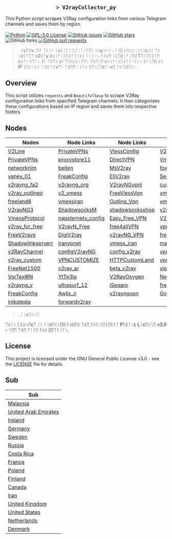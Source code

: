 <h3 align="center">
    <samp>&gt; V2rayCollector_py</samp>
</h3>

This Python script scrapes V2Ray configuration links from various Telegram channels and saves them by region.
<br>
<br>
[![Python](https://img.shields.io/badge/python-3670A0?style=for-the-badge&logo=python&logoColor=ffdd54)](https://github.com/Epodonios/bulk-xray-v2ray-vless-vmess-...-configs)
[![GPL-3.0 License](https://img.shields.io/badge/License-GPL--3.0-blue?style=for-the-badge)](./LICENSE)
[![GitHub issues](https://img.shields.io/github/issues/Epodonios/bulk-xray-v2ray-vless-vmess-...-configs?style=for-the-badge)](https://github.com/Epodonios/bulk-xray-v2ray-vless-vmess-...-configs/issues)
[![GitHub stars](https://img.shields.io/github/stars/Epodonios/bulk-xray-v2ray-vless-vmess-...-configs?style=for-the-badge)](https://github.com/Epodonios/bulk-xray-v2ray-vless-vmess-...-configs/stargazers)
![GitHub forks](https://img.shields.io/github/forks/Epodonios/V2rayCollector_py?style=for-the-badge)
[![GitHub pull requests](https://img.shields.io/github/issues-pr/Epodonios/V2rayCollector_py?style=for-the-badge)](https://github.com/Epodonios/bulk-xray-v2ray-vless-vmess-...-configs/pulls)


>. ᛟvᛖᚱvᛁᛖᚹ
ᛏᚺᛁᛊ ᛊcᚱᛁᛈᛏ ᚢᛏᛁᛚᛁᛉᛖᛊ `ᚱᛖqᚢᛖᛊᛏᛊ` ᚨᚾᛞ `ᛒᛖᚨᚢᛏᛁᚠᚢᛚSᛟᚢᛈ` ᛏᛟ ᛊcᚱᚨᛈᛖ v2ᚱᚨy cᛟᚾᚠᛁᚷᚢᚱᚨᛏᛁᛟᚾ ᛚᛁᚾᚲᛊ ᚠᚱᛟᛗ ᛊᛈᛖcᛁᚠᛁᛖᛞ Tᛖᛚᛖᚷᚱᚨᛗ cᚺᚨᚾᚾᛖᛚᛊ. Iᛏ ᛏᚺᛖᚾ cᚨᛏᛖᚷᛟᚱᛁᛉᛖᛊ ᛏᚺᛖᛊᛖ cᛟᚾᚠᛁᚷᚢᚱᚨᛏᛁᛟᚾᛊ ᛒᚨᛊᛖᛞ ᛟᚾ IP ᚱᛖᚷᛁᛟᚾ ᚨᚾᛞ ᛊᚨvᛖᛊ ᛏᚺᛖᛗ ᛁᚾᛏᛟ ᚱᛖᛊᛈᛖcᛏᛁvᛖ ᚠᛟᛚᛞᛖᚱᛊ.


## Overview
This script utilizes `requests` and `BeautifulSoup` to scrape V2Ray configuration links from specified Telegram channels. It then categorizes these configurations based on IP region and saves them into respective folders.



## Nodes

| Nodes | Node Links | Node Links | Node Links | Node Links |
|------------|------------|------------|------------|------------|
| [V2Line](https://t.me/s/v2line) | [PrivateVPNs](https://t.me/s/PrivateVPNs) | [VlessConfig](https://t.me/s/VlessConfig) | [V2pedia](https://t.me/s/V2pedia) | [v2rayNG_Matsuri](https://t.me/s/v2rayNG_Matsuri) |
| [PrivateVPNs](https://t.me/s/PrivateVPNs) | [proxystore11](https://t.me/s/proxystore11) | [DirectVPN](https://t.me/s/DirectVPN) | [VmessProtocol](https://t.me/s/VmessProtocol) | [OutlineVpnOfficial](https://t.me/s/OutlineVpnOfficial) |
| [networknim](https://t.me/s/networknim) | [beiten](https://t.me/s/beiten) | [MsV2ray](https://t.me/s/MsV2ray) | [foxrayiran](https://t.me/s/foxrayiran) | [DailyV2RY](https://t.me/s/DailyV2RY) |
| [yaney_01](https://t.me/s/yaney_01) | [FreakConfig](https://t.me/s/FreakConfig) | [EliV2ray](https://t.me/s/EliV2ray) | [ServerNett](https://t.me/s/ServerNett) | [proxystore11](https://t.me/s/proxystore11) |
| [v2rayng_fa2](https://t.me/s/v2rayng_fa2) | [v2rayng_org](https://t.me/s/v2rayng_org) | [V2rayNGvpni](https://t.me/s/V2rayNGvpni) | [custom_14](https://t.me/s/custom_14) | [v2rayNG_VPNN](https://t.me/s/v2rayNG_VPNN) |
| [v2ray_outlineir](https://t.me/s/v2ray_outlineir) | [v2_vmess](https://t.me/s/v2_vmess) | [FreeVlessVpn](https://t.me/s/FreeVlessVpn) | [vmess_vless_v2rayng](https://t.me/s/vmess_vless_v2rayng) | [PrivateVPNs](https://t.me/s/PrivateVPNs) |
| [freeland8](https://t.me/s/freeland8) | [vmessiran](https://t.me/s/vmessiran) | [Outline_Vpn](https://t.me/s/Outline_Vpn) | [vmessq](https://t.me/s/vmessq) | [WeePeeN](https://t.me/s/WeePeeN) |
| [V2rayNG3](https://t.me/s/V2rayNG3) | [ShadowsocksM](https://t.me/s/ShadowsocksM) | [shadowsocksshop](https://t.me/s/shadowsocksshop) | [v2rayan](https://t.me/s/v2rayan) | [ShadowSocks_s](https://t.me/s/ShadowSocks_s) |
| [VmessProtocol](https://t.me/s/VmessProtocol) | [napsternetv_config](https://t.me/s/napsternetv_config) | [Easy_Free_VPN](https://t.me/s/Easy_Free_VPN) | [V2Ray_FreedomIran](https://t.me/s/V2Ray_FreedomIran) | [V2RAY_VMESS_free](https://t.me/s/V2RAY_VMESS_free) |
| [v2ray_for_free](https://t.me/s/v2ray_for_free) | [V2rayN_Free](https://t.me/s/V2rayN_Free) | [free4allVPN](https://t.me/s/free4allVPN) | [vpn_ocean](https://t.me/s/vpn_ocean) | [configV2rayForFree](https://t.me/s/configV2rayForFree) |
| [FreeV2rays](https://t.me/s/FreeV2rays) | [DigiV2ray](https://t.me/s/DigiV2ray) | [v2rayNG_VPN](https://t.me/s/v2rayNG_VPN) | [freev2rayssr](https://t.me/s/freev2rayssr) | [v2rayn_server](https://t.me/s/v2rayn_server) |
| [Shadowlinkserverr](https://t.me/s/Shadowlinkserverr) | [iranvpnet](https://t.me/s/iranvpnet) | [vmess_iran](https://t.me/s/vmess_iran) | [mahsaamoon1](https://t.me/s/mahsaamoon1) | [V2RAY_NEW](https://t.me/s/V2RAY_NEW) |
| [v2RayChannel](https://t.me/s/v2RayChannel) | [configV2rayNG](https://t.me/s/configV2rayNG) | [config_v2ray](https://t.me/s/config_v2ray) | [vpn_proxy_custom](https://t.me/s/vpn_proxy_custom) | [vpnmasi](https://t.me/s/vpnmasi) |
| [v2ray_custom](https://t.me/s/v2ray_custom) | [VPNCUSTOMIZE](https://t.me/s/VPNCUSTOMIZE) | [HTTPCustomLand](https://t.me/s/HTTPCustomLand) | [vpn_proxy_custom](https://t.me/s/vpn_proxy_custom) | [ViPVpn_v2ray](https://t.me/s/ViPVpn_v2ray) |
| [FreeNet1500](https://t.me/s/FreeNet1500) | [v2ray_ar](https://t.me/s/v2ray_ar) | [beta_v2ray](https://t.me/s/beta_v2ray) | [vip_vpn_2022](https://t.me/s/vip_vpn_2022) | [FOX_VPN66](https://t.me/s/FOX_VPN66) |
| [VorTexIRN](https://t.me/s/VorTexIRN) | [YtTe3la](https://t.me/s/YtTe3la) | [V2RayOxygen](https://t.me/s/V2RayOxygen) | [Network_442](https://t.me/s/Network_442) | [VPN_443](https://t.me/s/VPN_443) |
| [v2rayng_v](https://t.me/s/v2rayng_v) | [ultrasurf_12](https://t.me/s/ultrasurf_12) | [iSeqaro](https://t.me/s/iSeqaro) | [frev2rayng](https://t.me/s/frev2rayng) | [frev2ray](https://t.me/s/frev2ray) |
| [FreakConfig](https://t.me/s/FreakConfig) | [Awlix_ir](https://t.me/s/Awlix_ir) | [v2rayngvpn](https://t.me/s/v2rayngvpn) | [God_CONFIG](https://t.me/s/God_CONFIG) | [Configforvpn01](https://t.me/s/Configforvpn01) |
| [inikotesla](https://t.me/s/inikotesla) | [forwardv2ray](https://t.me/s/forwardv2ray) |  |  |  |


>..ᛚᛁcᛖᚾᛊᛖ

ᛏᚺᛁᛊ ᛈᚱᛟᛃᛖcᛏ ᛁᛊ ᛚᛁcᛖᚾᛊᛖᛞ ᚢᚾᛞᛖᚱ ᛏᚺᛖ ᚷᚾᚢ ᚷᛖᚾᛖᚱᚨᛚ Pᚢᛒᛚᛁc Lᛁcᛖᚾᛊᛖ v3.0 - ᛊᛖᛖ ᛏᚺᛖ  ᚠᛁᛚᛖ ᚠᛟᚱ ᛞᛖᛏᚨᛁᛚᛊ.


## License

This project is licensed under the GNU General Public License v3.0 - see the [LICENSE](LICENSE) file for details.
## Sub
| Sub |
|-----|
| [Malaysia](https://raw.githubusercontent.com/Epodonios/bulk-xray-v2ray-vless-vmess-...-configs/main/sub/Malaysia/config.txt) |
| [United Arab Emirates](https://raw.githubusercontent.com/Epodonios/bulk-xray-v2ray-vless-vmess-...-configs/main/sub/United%20Arab%20Emirates/config.txt) |
| [Ireland](https://raw.githubusercontent.com/Epodonios/bulk-xray-v2ray-vless-vmess-...-configs/main/sub/Ireland/config.txt) |
| [Germany](https://raw.githubusercontent.com/Epodonios/bulk-xray-v2ray-vless-vmess-...-configs/main/sub/Germany/config.txt) |
| [Sweden](https://raw.githubusercontent.com/Epodonios/bulk-xray-v2ray-vless-vmess-...-configs/main/sub/Sweden/config.txt) |
| [Russia](https://raw.githubusercontent.com/Epodonios/bulk-xray-v2ray-vless-vmess-...-configs/main/sub/Russia/config.txt) |
| [Costa Rica](https://raw.githubusercontent.com/Epodonios/bulk-xray-v2ray-vless-vmess-...-configs/main/sub/Costa%20Rica/config.txt) |
| [France](https://raw.githubusercontent.com/Epodonios/bulk-xray-v2ray-vless-vmess-...-configs/main/sub/France/config.txt) |
| [Poland](https://raw.githubusercontent.com/Epodonios/bulk-xray-v2ray-vless-vmess-...-configs/main/sub/Poland/config.txt) |
| [Finland](https://raw.githubusercontent.com/Epodonios/bulk-xray-v2ray-vless-vmess-...-configs/main/sub/Finland/config.txt) |
| [Canada](https://raw.githubusercontent.com/Epodonios/bulk-xray-v2ray-vless-vmess-...-configs/main/sub/Canada/config.txt) |
| [Iran](https://raw.githubusercontent.com/Epodonios/bulk-xray-v2ray-vless-vmess-...-configs/main/sub/Iran/config.txt) |
| [United Kingdom](https://raw.githubusercontent.com/Epodonios/bulk-xray-v2ray-vless-vmess-...-configs/main/sub/United%20Kingdom/config.txt) |
| [United States](https://raw.githubusercontent.com/Epodonios/bulk-xray-v2ray-vless-vmess-...-configs/main/sub/United%20States/config.txt) |
| [Netherlands](https://raw.githubusercontent.com/Epodonios/bulk-xray-v2ray-vless-vmess-...-configs/main/sub/Netherlands/config.txt) |
| [Denmark](https://raw.githubusercontent.com/Epodonios/bulk-xray-v2ray-vless-vmess-...-configs/main/sub/Denmark/config.txt) |









































































































































































































































































































































































































































































































































































































































































































































































































































































































































































































































































































































































































































































































































































































































































































































































































































































































































































































































































































































































































































































































































































































































































































































































































































































































































































































































































































































































































































































































































































































































































































































































































































































































